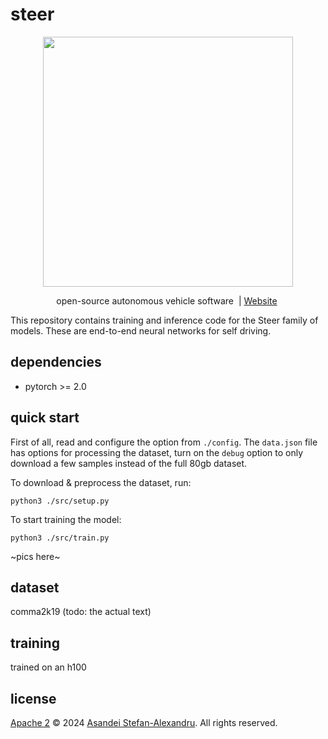 # steer

<p align="center">
  <img src="https://media.discordapp.net/attachments/1035221936680222853/1271394129951330335/SPOILER_image.png?ex=66cd970d&is=66cc458d&hm=5333d7d3edc4b357993418f95eb554cb6e40f5504c0b760200f907219f3b2d9f&=&format=webp&quality=lossless&width=1424&height=608" width="400"/>
</p>

<p align="center">
    open-source autonomous vehicle software&nbsp | <a href="https://asandei.com"> Website</a>&nbsp
<br>

This repository contains training and inference code for the Steer family of models. These are end-to-end neural networks for self driving.

## dependencies

- pytorch >= 2.0

## quick start

First of all, read and configure the option from `./config`. The `data.json` file has options for processing the dataset, turn on the `debug` option to only download a few samples instead of the full 80gb dataset.

To download & preprocess the dataset, run:

```
python3 ./src/setup.py
```

To start training the model:

```
python3 ./src/train.py
```

~pics here~

## dataset

comma2k19 (todo: the actual text)

## training

trained on an h100

## license

[Apache 2](LICENSE) © 2024 [Asandei Stefan-Alexandru](https://asandei.com). All rights reserved.
